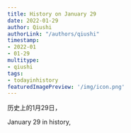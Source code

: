 ```yaml
---
title: History on January 29
date: 2022-01-29
author: Qiushi 
authorLink: "/authors/qiushi"
timestamp: 
- 2022-01
- 01-29
multitype: 
- qiushi
tags: 
- todayinhistory
featuredImagePreview: '/img/icon.png'
---
```









历史上的1月29日，

January 29 in history, 

<!--more-->


